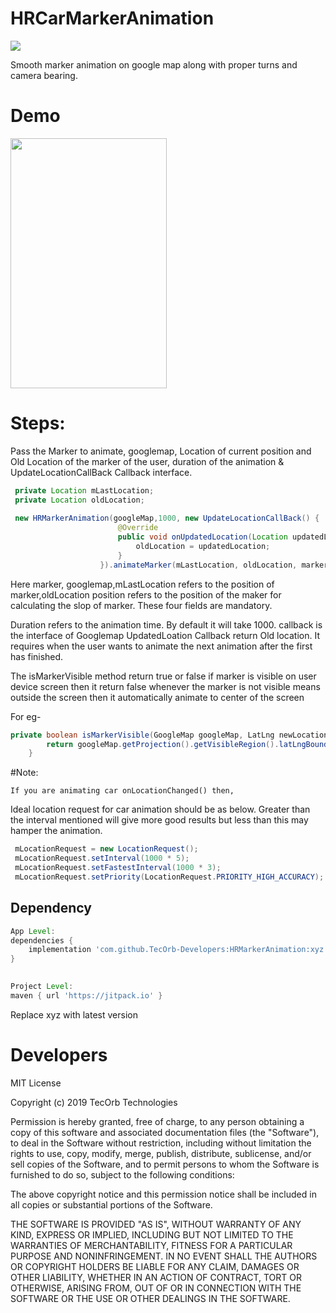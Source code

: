 # HRCarMarkerAnimation

[![](https://jitpack.io/v/TecOrb-Developers/HRMarkerAnimation.svg)](https://jitpack.io/#TecOrb-Developers/HRMarkerAnimation)

<meta name="google-site-verification" content="9xX5qBXiwU0-eOti0o3ujCSFXmus9BTbz6Dw5FNmtm0" />
Smooth marker animation on google map along with proper turns and camera bearing. 

# Demo
<img src="https://github.com/TecOrb-Developers/HRMarkerAnimation/blob/master/markerAnimation.gif?raw=true" width="250" height="400"/>

# Steps:

Pass the Marker to animate, googlemap, Location of current position and Old Location of the marker of the user, 
duration of the animation & UpdateLocationCallBack Callback interface.

``` java
 private Location mLastLocation;
 private Location oldLocation;
 
 new HRMarkerAnimation(googleMap,1000, new UpdateLocationCallBack() {
                        @Override
                        public void onUpdatedLocation(Location updatedLocation) {
                            oldLocation = updatedLocation;
                        }
                    }).animateMarker(mLastLocation, oldLocation, marker);
```
Here marker, googlemap,mLastLocation refers to the position of marker,oldLocation position refers to the position of 
the maker for calculating the slop of marker. 
These four fields are mandatory.

Duration refers to the animation time. By default it will take 1000.
callback is the interface of Googlemap UpdatedLoation Callback return Old location. It requires when the user wants to animate the next animation after the first has finished.


The isMarkerVisible method return true or false if marker is visible on user device screen then it return false 
whenever the marker is not visible means outside the screen then it automatically animate to center of the screen

For eg-

``` java
private boolean isMarkerVisible(GoogleMap googleMap, LatLng newLocation) {
        return googleMap.getProjection().getVisibleRegion().latLngBounds.contains(newLocation);
    }
```

#Note:

    If you are animating car onLocationChanged() then,
   Ideal location request for car animation should be as below. Greater than the interval mentioned will give
   more good results but less than this may hamper the animation.
   
   ``` java
    mLocationRequest = new LocationRequest();
    mLocationRequest.setInterval(1000 * 5);
    mLocationRequest.setFastestInterval(1000 * 3);
    mLocationRequest.setPriority(LocationRequest.PRIORITY_HIGH_ACCURACY);
   ``` 
 

## Dependency

```groovy
App Level:
dependencies {
    implementation 'com.github.TecOrb-Developers:HRMarkerAnimation:xyz'
}
  
```
```groovy
Project Level:
maven { url 'https://jitpack.io' }
``` 
 Replace xyz with latest version
 
# Developers

MIT License

Copyright (c) 2019 TecOrb Technologies

Permission is hereby granted, free of charge, to any person obtaining a copy
of this software and associated documentation files (the "Software"), to deal
in the Software without restriction, including without limitation the rights
to use, copy, modify, merge, publish, distribute, sublicense, and/or sell
copies of the Software, and to permit persons to whom the Software is
furnished to do so, subject to the following conditions:

The above copyright notice and this permission notice shall be included in all
copies or substantial portions of the Software.

THE SOFTWARE IS PROVIDED "AS IS", WITHOUT WARRANTY OF ANY KIND, EXPRESS OR
IMPLIED, INCLUDING BUT NOT LIMITED TO THE WARRANTIES OF MERCHANTABILITY,
FITNESS FOR A PARTICULAR PURPOSE AND NONINFRINGEMENT. IN NO EVENT SHALL THE
AUTHORS OR COPYRIGHT HOLDERS BE LIABLE FOR ANY CLAIM, DAMAGES OR OTHER
LIABILITY, WHETHER IN AN ACTION OF CONTRACT, TORT OR OTHERWISE, ARISING FROM,
OUT OF OR IN CONNECTION WITH THE SOFTWARE OR THE USE OR OTHER DEALINGS IN THE
SOFTWARE.

